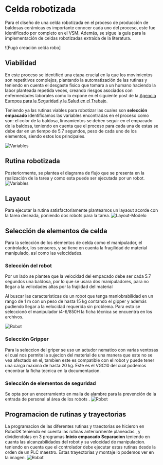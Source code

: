 # Celda robotizada

Para el diseño de una celda robotizada en el proceso de producción de baldosas cerámicas es importante conocer cada uno del proceso, este fue identificado por completo en el VSM. 
Además, se sigue la guía para la implementación de celdas robotizadas extraída de la literatura.

![Fugó creación celda robo]

## Viabilidad 
En este proceso se identificó una etapa crucial en la que los movimientos son repetitivos complejos, plantando la automatización de las rutinas y teniendo en cuenta el desgaste físico que tomara a un humano haciendo la labor planteada repetida veces, creando riesgos asociados con enfermedades laborales como lo expone en el siguiente post de la  [Agencia Europea para la Seguridad y la Salud en el Trabajo](https://saludlaboralydiscapacidad.org/wp-content/uploads/2019/05/Facts-73-Riesgos-asociados-a-la-manipulaci%C3%B3n-manual-de-cargas-en-el-lugar-de-trabajo-1.pdf). 

Teniendo ya las rutinas viables para robotizar las cuales son  **selección** **empacado** identificamos las variables encontradas en el proceso como son: el color de la baldosa, lineamientos se deben seguir en el empacado de la baldosa, teniendo en cuenta que  el proceso para cada una de estas se debe dar en un tiempo de 5.7 segundos, peso de cada uno de los elementos,  siendo estos los principales.

![Variables](https://github.com/dramirezch-UN/apm/celda_robotizada/Variables.PNG)
## Rutina robotizada 
Posteriormente, se plantea el diagrama de flujo que se presenta en la realización de la tarea y como esta puede ser ejecutada por un robot. 
![Variables](https://github.com/dramirezch-UN/apm/celda_robotizada/Flujo.PNG)
## Layaout
Para ejecutar la rutina satisfactoriamente planteamos un layaout acorde con la tarea deseada, poniendo dos robots para la tarea. 
![Layout-Modelo](https://github.com/dramirezch-UN/apm/celda_robotizada/Layaut.png)

## Selección de elementos de celda 
Para la selección de los elementos de celda  como el manipulador, el controlador, los sensores,  y se tiene en cuenta la fragilidad de material manipulado, así como las velocidades. 
### Selección del robot
Por un lado se plantea que la velocidad del empacado debe ser cada 5.7 segundos una baldosa, por lo que se usara dos manipuladores, para no llegar a la velicdades altas por la frajiidad del material 

Al buscar las características de un robot que tenga maniobrabilidad en un rango de 1 m con un peso de hasta 15 kg contando el gipper y además pudiendo llegar a la velocidad requerida sin problema. Para esto se seleccionó el manipulador i4-6/850H la ficha técnica se encuentra en los archivos. 

![Robot](https://github.com/dramirezch-UN/apm/celda_robotizada/Robot.jpg)


### Selección Gripper
Para la seleccion del griper se uso un actudor nematico con varias ventosas el cual nos permite la sujecion del material de una manera que este no se vea afectado en el, tambien este es compatible con el robot y puede tener una carga maxima de hasta 20 kg. Este es el VGC10 del cual podemos encontrar la ficha tecnica en la documentacion. 

### Selección de elementos de seguridad 
Se opta por un encerramiento en malla de alambre para la prevención de la entrada de personal al área de los robots . 
![Robot](https://github.com/dramirezch-UN/apm/celda_robotizada/Celda1.PNG)
## Programacion de rutinas y trayectorias
La programacion de las diferentes rutinas y traectorias se hicieron en RoboDK teniendo en cuenta las rutinas anteriormente planeadas , y dividiendolas en 3 programas  **Inicio** **empacado**  **Separacion**  teniendo en cuanta las alcanzabilidades del robot y su velocidad de manipulacion. teniendo en cuenta que el controlador debe ejecutar estas rutinas desde la orden de un PLC maestro. Estas trayectorias y montaje lo podemos ver en la imagen. 
![Robot](https://github.com/dramirezch-UN/apm/celda_robotizada/Celda2.PNG)

